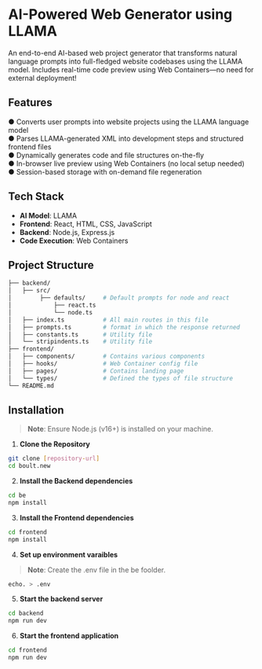 # AI-Powered Web Generator using LLAMA

An end-to-end AI-based web project generator that transforms natural language prompts into full-fledged website codebases using the LLAMA model. Includes real-time code preview using Web Containers—no need for external deployment!

## Features

●  Converts user prompts into website projects using the LLAMA language model  
●  Parses LLAMA-generated XML into development steps and structured frontend files  
●  Dynamically generates code and file structures on-the-fly  
●  In-browser live preview using Web Containers (no local setup needed)  
●  Session-based storage with on-demand file regeneration

## Tech Stack

- **AI Model**: LLAMA
- **Frontend**: React, HTML, CSS, JavaScript
- **Backend**: Node.js, Express.js
- **Code Execution**: Web Containers

## Project Structure

```bash
├── backend/
│   ├── src/              
│        ├── defaults/     # Default prompts for node and react
│            ├── react.ts
│            └── node.ts
│   ├── index.ts           # All main routes in this file
│   ├── prompts.ts         # format in which the response returned
│   ├── constants.ts       # Utility file
│   └── stripindents.ts    # Utility file
├── frontend/
│   ├── components/        # Contains various components
│   ├── hooks/             # Web Container config file
│   ├── pages/             # Contains landing page
│   └── types/             # Defined the types of file structure
└── README.md
```

## Installation

> **Note**: Ensure Node.js (v16+) is installed on your machine.

1. **Clone the Repository**

```bash
git clone [repository-url]
cd boult.new
```

2. **Install the Backend dependencies**

```bash
cd be
npm install
```

3. **Install the Frontend dependencies**

```bash
cd frontend
npm install
```

4. **Set up environment varaibles**

> **Note**: Create the .env file in the be foolder.
```bash
echo. > .env
```

5. **Start the backend server**

```bash
cd backend
npm run dev
```

6. **Start the frontend application**

```bash
cd frontend
npm run dev
```